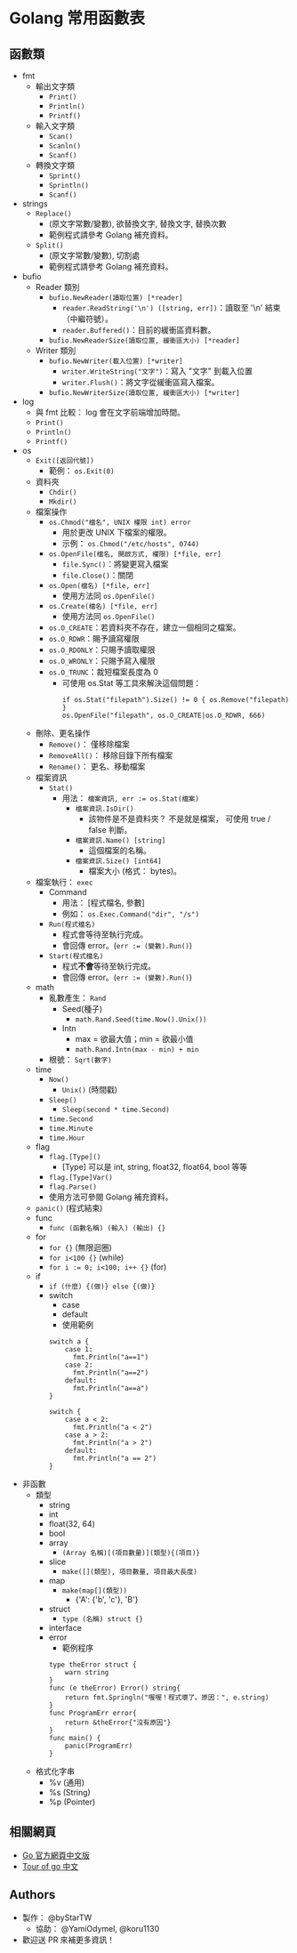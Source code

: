 ﻿# Golang 常用函數表
## 函數類
- fmt
  - 輸出文字類
    - `Print()`
    - `Println()`
    - `Printf()`
  - 輸入文字類
    - `Scan()`
    - `Scanln()`
    - `Scanf()`
  - 轉換文字類
    - `Sprint()`
    - `Sprintln()`
    - `Scanf()`
- strings
  - `Replace()`
    - (原文字常數/變數), 欲替換文字, 替換文字, 替換次數
    - 範例程式請參考 Golang 補充資料。
  - `Split()`
    - (原文字常數/變數), 切割處
    - 範例程式請參考 Golang 補充資料。
- bufio
  - Reader 類別
    - `bufio.NewReader(讀取位置) [*reader]`
      - `reader.ReadString('\n') ([string, err])`：讀取至 '\n' 結束 （中繼符號）。
      - `reader.Buffered()`：目前的緩衝區資料數。
    - `bufio.NewReaderSize(讀取位置, 緩衝區大小) [*reader]`
  - Writer 類別
    - `bufio.NewWriter(載入位置) [*writer]`
      - `writer.WriteString("文字")`：寫入 "文字" 到載入位置
      - `writer.Flush()`：將文字從緩衝區寫入檔案。
    - `bufio.NewWriterSize(讀取位置, 緩衝區大小) [*writer]`
- log
  - 與 fmt 比較： log 會在文字前端增加時間。
  - `Print()`
  - `Println()`
  - `Printf()`
- os
  - `Exit([返回代號])`
    - 範例： `os.Exit(0)`
  - 資料夾
    - `Chdir()`
    - `Mkdir()`
  - 檔案操作
    - `os.Chmod("檔名", UNIX 權限 int) error`
      - 用於更改 UNIX 下檔案的權限。
      - 示例： `os.Chmod("/etc/hosts", 0744)`
    - `os.OpenFile(檔名, 開啟方式, 權限) [*file, err]`
      - `file.Sync()`：將變更寫入檔案
      - `file.Close()`：關閉
    - `os.Open(檔名) [*file, err]`
      - 使用方法同 `os.OpenFile()`
    - `os.Create(檔名) [*file, err]`
      - 使用方法同 `os.OpenFile()`
    - `os.O_CREATE`：若資料夾不存在，建立一個相同之檔案。
    - `os.O_RDWR`：賜予讀寫權限
    - `os.O_RDONLY`：只賜予讀取權限
    - `os.O_WRONLY`：只賜予寫入權限
    - `os.O_TRUNC`：裁短檔案長度為 0
      - 可使用 os.Stat 等工具來解決這個問題：
        ```
        if os.Stat("filepath").Size() != 0 { os.Remove("filepath) }
        os.OpenFile("filepath", os.O_CREATE|os.O_RDWR, 666)
        ```
  - 刪除、更名操作
    - `Remove()`：
      僅移除檔案
    - `RemoveAll()`：
      移除目錄下所有檔案
    - `Rename()`：
      更名、移動檔案
  - 檔案資訊
    - `Stat()`
      - 用法： `檔案資訊, err := os.Stat(檔案)`
        - `檔案資訊.IsDir()`
          - 該物件是不是資料夾？
            不是就是檔案，
            可使用 true / false 判斷。
        - `檔案資訊.Name() [string]`
          - 這個檔案的名稱。
        - `檔案資訊.Size() [int64]`
          - 檔案大小 (格式： bytes)。
  - 檔案執行： `exec`
    - Command
      - 用法： [程式檔名, 參數]
      - 例如： `os.Exec.Command("dir", "/s")`
    - `Run(程式檔名)`
      - 程式會等待至執行完成。
      - 會回傳 error。(`err := (變數).Run()`)
    - `Start(程式檔名)`
      - 程式**不會**等待至執行完成。
      - 會回傳 error。(`err := (變數).Run()`)
  - math
    - 亂數產生： `Rand`
      - Seed(種子)
        - `math.Rand.Seed(time.Now().Unix())`
      - Intn
        - max = 欲最大值；min = 欲最小值
        - `math.Rand.Intn(max - min) + min`
    - 根號： `Sqrt(數字)`
  - time
    - `Now()`
      - `Unix()` (時間戳)
    - `Sleep()`
      - `Sleep(second * time.Second)`
    - `time.Second`
    - `time.Minute`
    - `time.Hour`
  - flag
    - `flag.[Type]()`
      - [Type] 可以是 int, string, float32, float64, bool 等等
    - `flag.[Type]Var()`
    - `flag.Parse()`
    - 使用方法可參閱 Golang 補充資料。
  - `panic()` (程式結束)
  - func
    - `func (函數名稱) (輸入) (輸出) {}`
  - for
    - `for {}` (無限迴圈)
    - `for i<100 {}` (while)
    - `for i := 0; i<100; i++ {}` (for)
  - if
    - `if (什麼) {(做)} else {(做)}`
    - switch
      - case
      - default
      - 使用範例
      ```
      switch a {
          case 1:
            fmt.Println("a==1")
          case 2:
            fmt.Println("a==2")
          default:
            fmt.Println("a==a")
      }
      ```
      ```
      switch {
          case a < 2:
            fmt.Println("a < 2")
          case a > 2:
            fmt.Println("a > 2")
          default:
            fmt.Println("a == 2")
      }
      ```
- 非函數
  - 類型
    - string
    - int
    - float(32, 64)
    - bool
    - array
      - `(Array 名稱)[(項目數量)](類型){(項目)}`
    - slice
      - `make([](類型), 項目數量, 項目最大長度)`
    - map
      - `make(map[](類型))`
        - {'A': {'b', 'c'}, 'B'}
    - struct
      - `type (名稱) struct {}`
    - interface
    - error
      - 範例程序
      ```
      type theError struct {
          warn string
      }
      func (e theError) Error() string{
          return fmt.Springln("喔喔！程式壞了。原因：", e.string)
      }
      func ProgramErr error{
          return &theError{"沒有原因"}
      }
      func main() {
          panic(ProgramErr)
      }
      ```
  - 格式化字串
    - %v (通用)
    - %s (String)
    - %p (Pointer)

## 相關網頁
  - [Go 官方網頁中文版](http://go-zh.org)
  - [Tour of go 中文](http://tour.go-zh.org)

## Authors
- 製作： @byStarTW
  - 協助： @YamiOdymel, @koru1130
- 歡迎送 PR 來補更多資訊！

